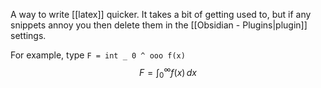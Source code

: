 A way to write [[latex]] quicker. It takes a bit of getting used to, but if any snippets annoy you then delete them in the [[Obsidian - Plugins|plugin]] settings.

For example, type `F = int _ 0 ^ ooo f(x)`  $$F = \int _{0}^\infty f(x) \, dx $$

